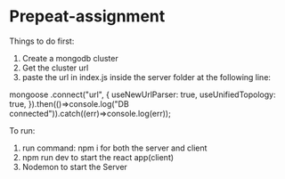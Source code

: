 # Prepeat-assignment

Things to do first:
1. Create a mongodb cluster
2. Get the cluster url
3. paste the url in index.js inside the server folder at the following line:
  
mongoose
  .connect("url", {
    useNewUrlParser: true,
    useUnifiedTopology: true,
  }).then(()=>console.log("DB connected")).catch((err)=>console.log(err)); 



To run:

1. run command: npm i for both the server and client
2. npm run dev to start the react app(client)
3. Nodemon to start the Server
